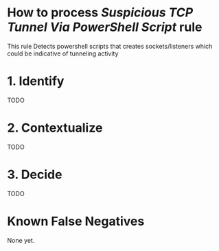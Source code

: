 # How to process *Suspicious TCP Tunnel Via PowerShell Script* rule
This rule Detects powershell scripts that creates sockets/listeners which could be indicative of tunneling activity

# 1. Identify
TODO

# 2. Contextualize
TODO

# 3. Decide
TODO

# Known False Negatives
None yet.
